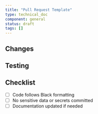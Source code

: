 ```yaml
---
title: "Pull Request Template"
type: technical_doc
component: general
status: draft
tags: []
---
```


## Changes
<!-- Describe what changed and why -->

## Testing
<!-- How did you test these changes? -->

## Checklist
- [ ] Code follows Black formatting
- [ ] No sensitive data or secrets committed
- [ ] Documentation updated if needed
